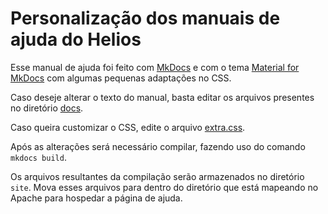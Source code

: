 # Personalização dos manuais de ajuda do Helios

Esse manual de ajuda foi feito com [MkDocs](http://www.mkdocs.org/) e com o tema
[Material for MkDocs](https://squidfunk.github.io/mkdocs-material/) com algumas
pequenas adaptações no CSS. 

Caso deseje alterar o texto do manual, basta editar os arquivos presentes no
diretório [docs](docs/).

Caso queira customizar o CSS, edite o arquivo [extra.css](docs/stylesheets/extra.css).

Após as alterações será necessário compilar, fazendo uso do comando `mkdocs build`. 

Os arquivos resultantes da compilação serão armazenados no diretório `site`.
Mova esses arquivos para dentro do diretório que está mapeando no Apache para
hospedar a página de ajuda.
